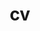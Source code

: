 ---
layout: cv
permalink: /cv/
title: cv
nav: true
description: This page contains my CV.
nav_order: 1
cv_pdf: false
---